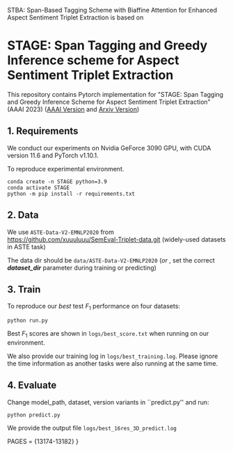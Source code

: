 STBA: Span-Based Tagging Scheme with Biaffine Attention for Enhanced Aspect Sentiment Triplet Extraction is based on 


# STAGE: Span Tagging and Greedy Inference scheme for Aspect Sentiment Triplet Extraction

This repository contains Pytorch implementation for "STAGE: Span Tagging and Greedy Inference Scheme for Aspect Sentiment Triplet Extraction" (AAAI 2023) ([AAAI Version](https://ojs.aaai.org/index.php/AAAI/article/view/26547) and [Arxiv Version](https://arxiv.org/abs/2211.15003))

## 1. Requirements

We conduct our experiments on Nvidia GeForce 3090 GPU, with CUDA version 11.6 and PyTorch v1.10.1. 

To reproduce experimental environment.
```
conda create -n STAGE python=3.9
conda activate STAGE
python -m pip install -r requirements.txt
```

## 2. Data

We use `ASTE-Data-V2-EMNLP2020` from https://github.com/xuuuluuu/SemEval-Triplet-data.git
(widely-used datasets in ASTE task)

The data dir should be  ``data/ASTE-Data-V2-EMNLP2020`` (*or* , set the correct ***dataset_dir*** parameter during training or predicting)


## 3. Train

To reproduce our *best* test $F_1$ performance on four datasets:
```
python run.py
```
Best $F_1$ scores are shown in `logs/best_score.txt` when running on our environment. 

We also provide our training log in `logs/best_training.log`. Please ignore the time information as another tasks were also running at the same time.

## 4. Evaluate

Change model_path, dataset, version variants in ``predict.py'' and run:
```
python predict.py
```
We provide the output file `logs/best_16res_3D_predict.log`


   PAGES      = {13174-13182} 
}
```

